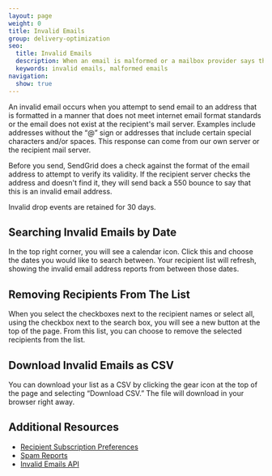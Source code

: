 ```yaml
---
layout: page
weight: 0
title: Invalid Emails
group: delivery-optimization
seo:
  title: Invalid Emails
  description: When an email is malformed or a mailbox provider says the email is invalid, SendGrid will keep these reports for you.
  keywords: invalid emails, malformed emails
navigation:
  show: true
---
```


An invalid email occurs when you attempt to send email to an address that is formatted in a manner that does not meet internet email format standards or the email does not exist at the recipient's mail server. Examples include addresses without the “@” sign or addresses that include certain special characters and/or spaces. This response can come from our own server or the recipient mail server.

Before you send, SendGrid does a check against the format of the email address to attempt to verify its validity. If the recipient server checks the address and doesn't find it, they will send back a 550 bounce to say that this is an invalid email address.

<call-out>

Invalid drop events are retained for 30 days.

</call-out>

## Searching Invalid Emails by Date

In the top right corner, you will see a calendar icon. Click this and choose the dates you would like to search between. Your recipient list will refresh, showing the invalid email address reports from between those dates.

## Removing Recipients From The List

When you select the checkboxes next to the recipient names or select all, using the checkbox next to the search box, you will see a new button at the top of the page. From this list, you can choose to remove the selected recipients from the list.

## Download Invalid Emails as CSV

You can download your list as a CSV by clicking the gear icon at the top of the page and selecting “Download CSV.” The file will download in your browser right away.

## Additional Resources

- [Recipient Subscription Preferences]({{root_url}}/ui/sending-email/recipient-subscription-preferences/)
- [Spam Reports]({{root_url}}/ui/sending-email/spam/)
- [Invalid Emails API](https://sendgrid.api-docs.io/v3.0/invalid-emails-api)
